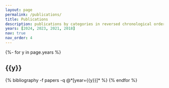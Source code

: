 ```yaml
---
layout: page
permalink: /publications/
title: Publications
description: publications by categories in reversed chronological order. 
years: [2024, 2023, 2021, 2018]
nav: true
nav_order: 4
---
```

<!-- _pages/publications.md -->
<div class="publications">

{%- for y in page.years %}
  <h2 class="year">{{y}}</h2>
  {% bibliography -f papers -q @*[year={{y}}]* %}
{% endfor %}

</div>
